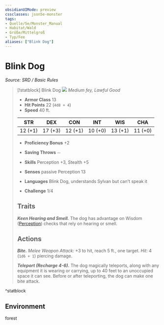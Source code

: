 ```yaml
---
obsidianUIMode: preview
cssclasses: json5e-monster
tags:
- Quelle/5e/Monster_Manual
- Habitat/Wald
- Größe/Mittelgroß
- Typ/Fee
aliases: ["Blink Dog"]
---
```

# Blink Dog
*Source: SRD / Basic Rules*  

> [!statblock] Blink Dog
> ![](compendium/bestiary/fey/token/blink-dog.png#token)
> *Medium fey, Lawful Good*
> 
> - **Armor Class** 13 
> - **Hit Points** 22 (`4d8 + 4`)
> - **Speed** 40 ft.
> 
> |STR|DEX|CON|INT|WIS|CHA|
> |:---:|:---:|:---:|:---:|:---:|:---:|
> |12 (+1)|17 (+3)|12 (+1)|10 (+0)|13 (+1)|11 (+0)|
> 
> - **Proficiency Bonus** +2
> - **Saving Throws** ⏤
> - **Skills** Perception +3, Stealth +5
> - **Senses** passive Perception 13
> 
> - **Languages** Blink Dog, understands Sylvan but can't speak it
> - **Challenge** 1/4
> 
> ## Traits
> 
> ***Keen Hearing and Smell.*** The dog has advantage on Wisdom ([Perception](rules/skills.md#Perception)) checks that rely on hearing or smell.
> 
> ## Actions
> 
> ***Bite.*** *Melee Weapon Attack:* +3 to hit, reach 5 ft., one target. *Hit:* 4 (`1d6 + 1`) piercing damage.
> 
> ***Teleport (Recharge 4-6).*** The dog magically teleports, along with any equipment it is wearing or carrying, up to 40 feet to an unoccupied space it can see. Before or after teleporting, the dog can make one bite attack.
^statblock

## Environment

forest